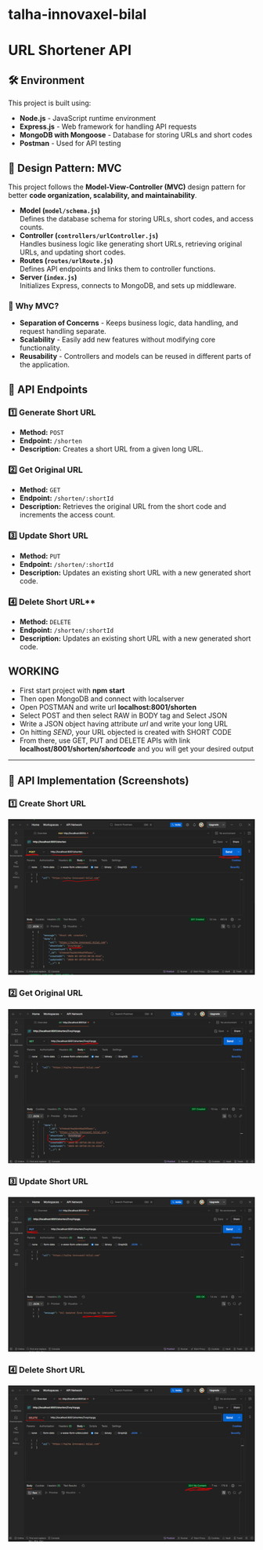 # talha-innovaxel-bilal

# URL Shortener API  

## 🛠 Environment  

This project is built using:  
- **Node.js** - JavaScript runtime environment  
- **Express.js** - Web framework for handling API requests  
- **MongoDB with Mongoose** - Database for storing URLs and short codes  
- **Postman** - Used for API testing  

## 📌 Design Pattern: MVC  

This project follows the **Model-View-Controller (MVC)** design pattern for better **code organization, scalability, and maintainability**.  

- **Model (`model/schema.js`)**  
  Defines the database schema for storing URLs, short codes, and access counts.  
- **Controller (`controllers/urlController.js`)**  
  Handles business logic like generating short URLs, retrieving original URLs, and updating short codes.  
- **Routes (`routes/urlRoute.js`)**  
  Defines API endpoints and links them to controller functions.  
- **Server (`index.js`)**  
  Initializes Express, connects to MongoDB, and sets up middleware.  

### 🔄 **Why MVC?**  
- **Separation of Concerns** - Keeps business logic, data handling, and request handling separate.  
- **Scalability** - Easily add new features without modifying core functionality.  
- **Reusability** - Controllers and models can be reused in different parts of the application.  

## 🚀 API Endpoints  

### 1️⃣ **Generate Short URL**  
- **Method:** `POST`  
- **Endpoint:** `/shorten`  
- **Description:** Creates a short URL from a given long URL.  

### 2️⃣ **Get Original URL**  
- **Method:** `GET`  
- **Endpoint:** `/shorten/:shortId`  
- **Description:** Retrieves the original URL from the short code and increments the access count.  

### 3️⃣ **Update Short URL**  
- **Method:** `PUT`  
- **Endpoint:** `/shorten/:shortId`  
- **Description:** Updates an existing short URL with a new generated short code. 

### 4️⃣ Delete Short URL**  
- **Method:** `DELETE`  
- **Endpoint:** `/shorten/:shortId`  
- **Description:** Updates an existing short URL with a new generated short code.  


## WORKING
- First start project with **npm start**
- Then open MongoDB and connect with localserver
- Open POSTMAN and write url **localhost:8001/shorten**
- Select POST and then select RAW in BODY tag and Select JSON
- Write a JSON object having attribute *url* and write your long URL
- On hitting *SEND*, your URL objected is created with SHORT CODE
- From there, use GET, PUT and DELETE APIs with link **localhost/8001/shorten/*shortcode*** and you will get your desired output
---

## 📸 API Implementation (Screenshots)  

### 1️⃣ Create Short URL  
![Create Short URL](screenshots/create.png)  

### 2️⃣ Get Original URL  
![Get Original URL](screenshots/get.png)  

### 3️⃣ Update Short URL  
![Update Short URL](screenshots/update.png)  

### 4️⃣ Delete Short URL  
![Delete Short URL](screenshots/delete.png)  


